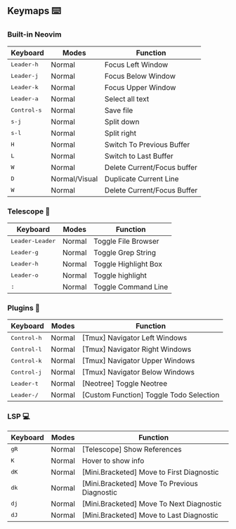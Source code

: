 ## Keymaps ⌨️
### Built-in Neovim

| Keyboard            | Modes  | Function           |
|---------------------|--------|--------------------|
| <kbd>Leader-h</kbd> | Normal | Focus Left Window  |
| <kbd>Leader-j</kbd> | Normal | Focus Below Window |
| <kbd>Leader-k</kbd> | Normal | Focus Upper Window |
| <kbd>Leader-a</kbd> | Normal | Select all text    |
| <kbd>Control-s</kbd>| Normal | Save file          |
| <kbd>s-j</kbd> | Normal | Split down |
| <kbd>s-l</kbd> | Normal | Split right |
| <kbd>H</kbd> | Normal | Switch To Previous Buffer |
| <kbd>L</kbd> | Normal | Switch to Last Buffer |
| <kbd>W</kbd> | Normal | Delete Current/Focus buffer |
| <kbd>D</kbd> | Normal/Visual | Duplicate Current Line |
| <kbd>W</kbd> | Normal | Delete Current/Focus Buffer |


### Telescope 🔭 

| Keyboard            | Modes  | Function           |
|---------------------|--------|--------------------|
| <kbd>Leader-Leader</kbd> | Normal | Toggle File Browser |
| <kbd>Leader-g</kbd> | Normal | Toggle Grep String |
| <kbd>Leader-h</kbd> | Normal | Toggle Highlight Box|
| <kbd>Leader-o</kbd> | Normal | Toggle highlight |
| <kbd>:</kbd> | Normal | Toggle Command Line |

### Plugins 🔧

| Keyboard            | Modes  | Function           |
|---------------------|--------|--------------------|
| <kbd>Control-h</kbd> | Normal | [Tmux] Navigator Left Windows |
| <kbd>Control-l</kbd> | Normal | [Tmux] Navigator Right Windows |
| <kbd>Control-k</kbd> | Normal | [Tmux] Navigator Upper Windows |
| <kbd>Control-j</kbd> | Normal | [Tmux] Navigator Below Windows |
| <kbd>Leader-t</kbd> | Normal | [Neotree] Toggle Neotree |
| <kbd>Leader-/</kbd> | Normal | [Custom Function] Toggle Todo Selection |

### LSP 💻 

| Keyboard            | Modes  | Function           |
|---------------------|--------|--------------------|
| <kbd>gR</kbd> | Normal | [Telescope] Show References |
| <kbd>K</kbd> | Normal | Hover to show info |
| <kbd>dK</kbd> | Normal |[Mini.Bracketed] Move to First Diagnostic |
| <kbd>dk</kbd> | Normal |[Mini.Bracketed] Move To Previous Diagnostic |
| <kbd>dj</kbd> | Normal |[Mini.Bracketed] Move To Next Diagnostic|
| <kbd>dJ</kbd> | Normal |[Mini.Bracketed] Move to Last Diagnostic|



